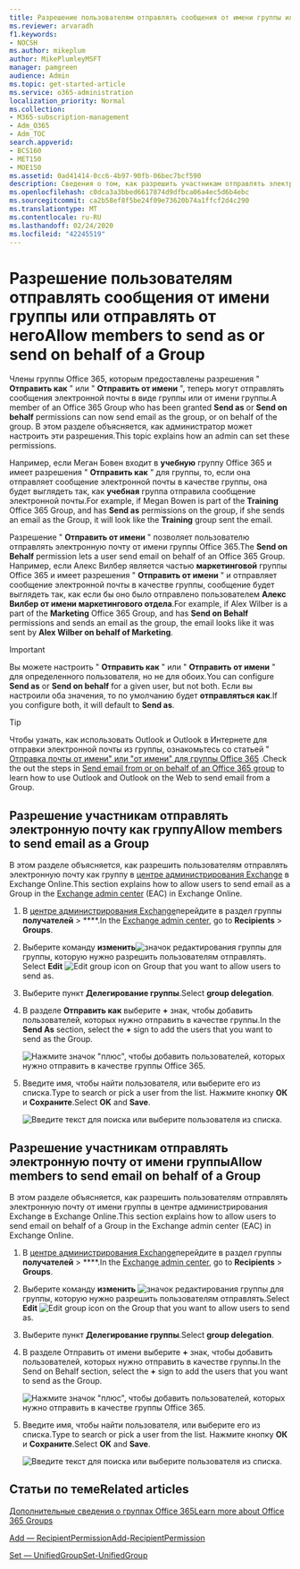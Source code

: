 ```yaml
---
title: Разрешение пользователям отправлять сообщения от имени группы или отправлять от него
ms.reviewer: arvaradh
f1.keywords:
- NOCSH
ms.author: mikeplum
author: MikePlumleyMSFT
manager: pamgreen
audience: Admin
ms.topic: get-started-article
ms.service: o365-administration
localization_priority: Normal
ms.collection:
- M365-subscription-management
- Adm_O365
- Adm_TOC
search.appverid:
- BCS160
- MET150
- MOE150
ms.assetid: 0ad41414-0cc6-4b97-90fb-06bec7bcf590
description: Сведения о том, как разрешить участникам отправлять электронную почту в виде группы Office 365 или отправлять электронную почту от имени группы Office 365.
ms.openlocfilehash: c0dca3a3bbed6617874d9dfbca06a4ec5d6b4ebc
ms.sourcegitcommit: ca2b58ef8f5be24f09e73620b74a1ffcf2d4c290
ms.translationtype: MT
ms.contentlocale: ru-RU
ms.lasthandoff: 02/24/2020
ms.locfileid: "42245519"
---
```

# <a name="allow-members-to-send-as-or-send-on-behalf-of-a-group"></a><span data-ttu-id="97824-103">Разрешение пользователям отправлять сообщения от имени группы или отправлять от него</span><span class="sxs-lookup"><span data-stu-id="97824-103">Allow members to send as or send on behalf of a Group</span></span>

<span data-ttu-id="97824-104">Члены группы Office 365, которым предоставлены разрешения " **Отправить как** " или " **Отправить от имени** ", теперь могут отправлять сообщения электронной почты в виде группы или от имени группы.</span><span class="sxs-lookup"><span data-stu-id="97824-104">A member of an Office 365 Group who has been granted **Send as** or **Send on behalf** permissions can now send email as the group, or on behalf of the group.</span></span> <span data-ttu-id="97824-105">В этом разделе объясняется, как администратор может настроить эти разрешения.</span><span class="sxs-lookup"><span data-stu-id="97824-105">This topic explains how an admin can set these permissions.</span></span>
  
<span data-ttu-id="97824-106">Например, если Меган Бовен входит в **учебную** группу Office 365 и имеет разрешения " **Отправить как** " для группы, то, если она отправляет сообщение электронной почты в качестве группы, она будет выглядеть так, как **учебная** группа отправила сообщение электронной почты.</span><span class="sxs-lookup"><span data-stu-id="97824-106">For example, if Megan Bowen is part of the **Training** Office 365 Group, and has **Send as** permissions on the group, if she sends an email as the Group, it will look like the **Training** group sent the email.</span></span> 
  
<span data-ttu-id="97824-107">Разрешение " **Отправить от имени** " позволяет пользователю отправлять электронную почту от имени группы Office 365.</span><span class="sxs-lookup"><span data-stu-id="97824-107">The **Send on Behalf** permission lets a user send email on behalf of an Office 365 Group.</span></span> <span data-ttu-id="97824-108">Например, если Алекс Вилбер является частью **маркетинговой** группы Office 365 и имеет разрешения " **Отправить от имени** " и отправляет сообщение электронной почты в качестве группы, сообщение будет выглядеть так, как если бы оно было отправлено пользователем **Алекс Вилбер от имени маркетингового отдела**.</span><span class="sxs-lookup"><span data-stu-id="97824-108">For example, if Alex Wilber is a part of the **Marketing** Office 365 Group, and has **Send on Behalf** permissions and sends an email as the group, the email looks like it was sent by **Alex Wilber on behalf of Marketing**.</span></span>

> [!IMPORTANT]
> <span data-ttu-id="97824-109">Вы можете настроить " **Отправить как** " или " **Отправить от имени** " для определенного пользователя, но не для обоих.</span><span class="sxs-lookup"><span data-stu-id="97824-109">You can configure **Send as** or **Send on behalf** for a given user, but not both.</span></span> <span data-ttu-id="97824-110">Если вы настроили оба значения, то по умолчанию будет **отправляться как**.</span><span class="sxs-lookup"><span data-stu-id="97824-110">If you configure both, it will default to **Send as**.</span></span>

> [!TIP]
> <span data-ttu-id="97824-111">Чтобы узнать, как использовать Outlook и Outlook в Интернете для отправки электронной почты из группы, ознакомьтесь со статьей " [Отправка почты от имени" или "от имени" для группы Office 365](https://support.office.com/article/0f4964af-aec6-484b-a65c-0434df8cdb6b.aspx) .</span><span class="sxs-lookup"><span data-stu-id="97824-111">Check the out the steps in [Send email from or on behalf of an Office 365 group](https://support.office.com/article/0f4964af-aec6-484b-a65c-0434df8cdb6b.aspx) to learn how to use Outlook and Outlook on the Web to send email from a Group.</span></span>
    
## <a name="allow-members-to-send-email-as-a-group"></a><span data-ttu-id="97824-112">Разрешение участникам отправлять электронную почту как группу</span><span class="sxs-lookup"><span data-stu-id="97824-112">Allow members to send email as a Group</span></span>

<span data-ttu-id="97824-113">В этом разделе объясняется, как разрешить пользователям отправлять электронную почту как группу в [центре администрирования Exchange](https://go.microsoft.com/fwlink/p/?linkid=2059104) в Exchange Online.</span><span class="sxs-lookup"><span data-stu-id="97824-113">This section explains how to allow users to send email as a Group in the [Exchange admin center](https://go.microsoft.com/fwlink/p/?linkid=2059104) (EAC) in Exchange Online.</span></span>
  
1. <span data-ttu-id="97824-114">В <a href="https://go.microsoft.com/fwlink/p/?linkid=2059104" target="_blank">центре администрирования Exchange</a>перейдите в раздел группы **получателей** \> \*\*\*\*.</span><span class="sxs-lookup"><span data-stu-id="97824-114">In the <a href="https://go.microsoft.com/fwlink/p/?linkid=2059104" target="_blank">Exchange admin center</a>, go to **Recipients** \> **Groups**.</span></span>
    
2. <span data-ttu-id="97824-115">Выберите команду **изменить**![значок](../media/0cfcb590-dc51-4b4f-9276-bb2ce300d87e.png) редактирования группы для группы, которую нужно разрешить пользователям отправлять.  </span><span class="sxs-lookup"><span data-stu-id="97824-115">Select **Edit**  ![Edit group icon](../media/0cfcb590-dc51-4b4f-9276-bb2ce300d87e.png) on Group that you want to allow users to send as.</span></span> 
    
3. <span data-ttu-id="97824-116">Выберите пункт **Делегирование группы**.</span><span class="sxs-lookup"><span data-stu-id="97824-116">Select **group delegation**.</span></span>
    
4. <span data-ttu-id="97824-117">В разделе **Отправить как** выберите **+** знак, чтобы добавить пользователей, которых нужно отправить в качестве группы.</span><span class="sxs-lookup"><span data-stu-id="97824-117">In the **Send As** section, select the **+** sign to add the users that you want to send as the Group.</span></span> 
    
    ![Нажмите значок "плюс", чтобы добавить пользователей, которых нужно отправить в качестве группы Office 365.](../media/1df167f6-1eff-4f98-9ecd-4230fab46557.png)
  
5. <span data-ttu-id="97824-119">Введите имя, чтобы найти пользователя, или выберите его из списка.</span><span class="sxs-lookup"><span data-stu-id="97824-119">Type to search or pick a user from the list.</span></span> <span data-ttu-id="97824-120">Нажмите кнопку **ОК** и **Сохраните**.</span><span class="sxs-lookup"><span data-stu-id="97824-120">Select **OK** and **Save**.</span></span>
    
    ![Введите текст для поиска или выберите пользователя из списка.](../media/522919cf-664c-4a25-8076-c51c8c9fbe43.png)
  
## <a name="allow-members-to-send-email-on-behalf-of-a-group"></a><span data-ttu-id="97824-122">Разрешение участникам отправлять электронную почту от имени группы</span><span class="sxs-lookup"><span data-stu-id="97824-122">Allow members to send email on behalf of a Group</span></span>

<span data-ttu-id="97824-123">В этом разделе объясняется, как разрешить пользователям отправлять электронную почту от имени группы в центре администрирования Exchange в Exchange Online.</span><span class="sxs-lookup"><span data-stu-id="97824-123">This section explains how to allow users to send email on behalf of a Group in the Exchange admin center (EAC) in Exchange Online.</span></span>
  
1. <span data-ttu-id="97824-124">В <a href="https://go.microsoft.com/fwlink/p/?linkid=2059104" target="_blank">центре администрирования Exchange</a>перейдите в раздел группы **получателей** \> \*\*\*\*.</span><span class="sxs-lookup"><span data-stu-id="97824-124">In the <a href="https://go.microsoft.com/fwlink/p/?linkid=2059104" target="_blank">Exchange admin center</a>, go to **Recipients** \> **Groups**.</span></span>
    
2. <span data-ttu-id="97824-125">Выберите команду **изменить** ![значок](../media/0cfcb590-dc51-4b4f-9276-bb2ce300d87e.png) редактирования группы для группы, которую нужно разрешить пользователям отправлять.</span><span class="sxs-lookup"><span data-stu-id="97824-125">Select **Edit** ![Edit group icon](../media/0cfcb590-dc51-4b4f-9276-bb2ce300d87e.png) on the Group that you want to allow users to send as.</span></span> 
    
3. <span data-ttu-id="97824-126">Выберите пункт **Делегирование группы**.</span><span class="sxs-lookup"><span data-stu-id="97824-126">Select **group delegation**.</span></span>
    
4. <span data-ttu-id="97824-127">В разделе Отправить от имени выберите **+** знак, чтобы добавить пользователей, которых нужно отправить в качестве группы.</span><span class="sxs-lookup"><span data-stu-id="97824-127">In the Send on Behalf section, select the **+** sign to add the users that you want to send as the Group.</span></span> 
    
    ![Нажмите значок "плюс", чтобы добавить пользователей, которых нужно отправить в качестве группы Office 365.](../media/2bae0579-8907-4d6b-8920-ddd6555897b4.png)
  
5. <span data-ttu-id="97824-129">Введите имя, чтобы найти пользователя, или выберите его из списка.</span><span class="sxs-lookup"><span data-stu-id="97824-129">Type to search or pick a user from the list.</span></span> <span data-ttu-id="97824-130">Нажмите кнопку **ОК** и **Сохраните**.</span><span class="sxs-lookup"><span data-stu-id="97824-130">Select **OK** and **Save**.</span></span>
    
    ![Введите текст для поиска или выберите пользователя из списка.](../media/522919cf-664c-4a25-8076-c51c8c9fbe43.png)

## <a name="related-articles"></a><span data-ttu-id="97824-132">Статьи по теме</span><span class="sxs-lookup"><span data-stu-id="97824-132">Related articles</span></span>

[<span data-ttu-id="97824-133">Дополнительные сведения о группах Office 365</span><span class="sxs-lookup"><span data-stu-id="97824-133">Learn more about Office 365 Groups</span></span>](https://support.office.com/article/3f780e8e-61aa-4287-830d-ff6209cbc192.aspx)

[<span data-ttu-id="97824-134">Add — RecipientPermission</span><span class="sxs-lookup"><span data-stu-id="97824-134">Add-RecipientPermission</span></span>](https://go.microsoft.com/fwlink/p/?LinkId=723960)

[<span data-ttu-id="97824-135">Set — UnifiedGroup</span><span class="sxs-lookup"><span data-stu-id="97824-135">Set-UnifiedGroup</span></span>](https://go.microsoft.com/fwlink/p/?LinkId=616189)
